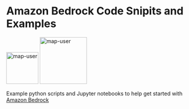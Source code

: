# Amazon Bedrock Code Snipits and Examples

<img width="85" alt="map-user" src="https://img.shields.io/badge/views-484-green"> <img width="125" alt="map-user" src="https://img.shields.io/badge/unique visits-038-green">

Example python scripts and Jupyter notebooks to help get started with [Amazon Bedrock](https://aws.amazon.com/bedrock/)
